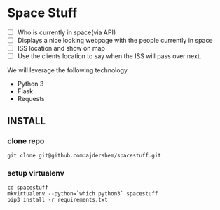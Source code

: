 # Space Stuff

- [ ] Who is currently in space(via API)
- [ ] Displays a nice looking webpage with the people currently in space
- [ ] ISS location and show on map
- [ ] Use the clients location to say when the ISS will pass over next.

We will leverage the following technology
* Python 3
* Flask
* Requests

## INSTALL
### clone repo
```
git clone git@github.com:ajdershem/spacestuff.git
```
### setup virtualenv
```
cd spacestuff
mkvirtualenv --python=`which python3` spacestuff
pip3 install -r requirements.txt
```

